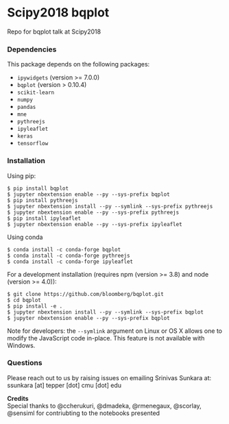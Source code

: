 # Scipy2018 bqplot
Repo for bqplot talk at Scipy2018

### Dependencies

This package depends on the following packages:

- `ipywidgets` (version >= 7.0.0)
- `bqplot` (version > 0.10.4)
- `scikit-learn`
- `numpy`
- `pandas`
- `mne`
- `pythreejs`
- `ipyleaflet`
- `keras`
- `tensorflow`


### Installation

Using pip:

```
$ pip install bqplot
$ jupyter nbextension enable --py --sys-prefix bqplot
$ pip install pythreejs
$ jupyter nbextension install --py --symlink --sys-prefix pythreejs
$ jupyter nbextension enable --py --sys-prefix pythreejs
$ pip install ipyleaflet
$ jupyter nbextension enable --py --sys-prefix ipyleaflet  
```

Using conda

```
$ conda install -c conda-forge bqplot
$ conda install -c conda-forge pythreejs
$ conda install -c conda-forge ipyleaflet
```

For a development installation (requires npm (version >= 3.8) and node (version >= 4.0)):

```
$ git clone https://github.com/bloomberg/bqplot.git
$ cd bqplot
$ pip install -e .
$ jupyter nbextension install --py --symlink --sys-prefix bqplot
$ jupyter nbextension enable --py --sys-prefix bqplot
```

Note for developers: the `--symlink` argument on Linux or OS X allows one to
modify the JavaScript code in-place. This feature is not available
with Windows.

### Questions
Please reach out to us by raising issues on emailing Srinivas Sunkara at: ssunkara [at] tepper [dot] cmu [dot] edu

<b>Credits</b> <br>
Special thanks to @ccherukuri, @dmadeka, @rmenegaux, @scorlay, @sensiml for contriubting to the notebooks presented
